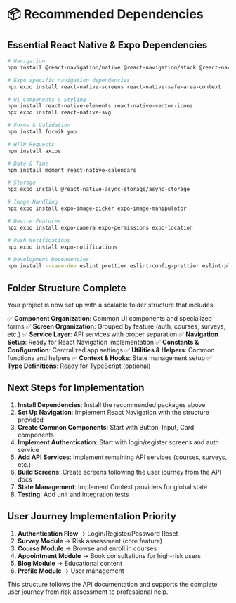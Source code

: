 # 📦 Recommended Dependencies

## Essential React Native & Expo Dependencies

```bash
# Navigation
npm install @react-navigation/native @react-navigation/stack @react-navigation/bottom-tabs @react-navigation/drawer

# Expo specific navigation dependencies
npx expo install react-native-screens react-native-safe-area-context

# UI Components & Styling
npm install react-native-elements react-native-vector-icons
npx expo install react-native-svg

# Forms & Validation
npm install formik yup

# HTTP Requests
npm install axios

# Date & Time
npm install moment react-native-calendars

# Storage
npx expo install @react-native-async-storage/async-storage

# Image Handling
npx expo install expo-image-picker expo-image-manipulator

# Device Features
npx expo install expo-camera expo-permissions expo-location

# Push Notifications
npx expo install expo-notifications

# Development Dependencies
npm install --save-dev eslint prettier eslint-config-prettier eslint-plugin-react eslint-plugin-react-native
```

## Folder Structure Complete

Your project is now set up with a scalable folder structure that includes:

✅ **Component Organization**: Common UI components and specialized forms
✅ **Screen Organization**: Grouped by feature (auth, courses, surveys, etc.)
✅ **Service Layer**: API services with proper separation
✅ **Navigation Setup**: Ready for React Navigation implementation
✅ **Constants & Configuration**: Centralized app settings
✅ **Utilities & Helpers**: Common functions and helpers
✅ **Context & Hooks**: State management setup
✅ **Type Definitions**: Ready for TypeScript (optional)

## Next Steps for Implementation

1. **Install Dependencies**: Install the recommended packages above
2. **Set Up Navigation**: Implement React Navigation with the structure provided
3. **Create Common Components**: Start with Button, Input, Card components
4. **Implement Authentication**: Start with login/register screens and auth service
5. **Add API Services**: Implement remaining API services (courses, surveys, etc.)
6. **Build Screens**: Create screens following the user journey from the API docs
7. **State Management**: Implement Context providers for global state
8. **Testing**: Add unit and integration tests

## User Journey Implementation Priority

1. **Authentication Flow** → Login/Register/Password Reset
2. **Survey Module** → Risk assessment (core feature)
3. **Course Module** → Browse and enroll in courses
4. **Appointment Module** → Book consultations for high-risk users
5. **Blog Module** → Educational content
6. **Profile Module** → User management

This structure follows the API documentation and supports the complete user journey from risk assessment to professional help.
